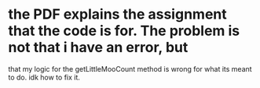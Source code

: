 # the PDF explains the assignment that the code is for. The problem is not that i have an error, but
that my logic for the getLittleMooCount method is wrong for what its meant to do. idk how to fix it. 
